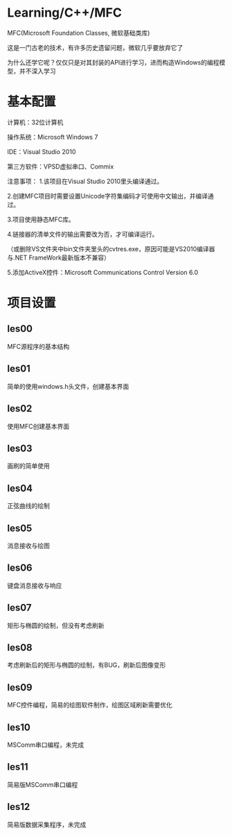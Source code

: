 ﻿# Learning/C++/MFC
MFC(Microsoft Foundation Classes, 微软基础类库)

这是一门古老的技术，有许多历史遗留问题，微软几乎要放弃它了

为什么还学它呢？仅仅只是对其封装的API进行学习，进而构造Windows的编程模型，并不深入学习

# 基本配置
计算机：32位计算机

操作系统：Microsoft Windows 7

IDE：Visual Studio 2010

第三方软件：VPSD虚拟串口、Commix

注意事项：
1.该项目在Visual Studio 2010里头编译通过。

2.创建MFC项目时需要设置Unicode字符集编码才可使用中文输出，并编译通过。

3.项目使用静态MFC库。

4.链接器的清单文件的输出需要改为否，才可编译运行。

（或删除VS文件夹中bin文件夹里头的cvtres.exe，原因可能是VS2010编译器与.NET FrameWork最新版本不兼容）

5.添加ActiveX控件：Microsoft Communications Control Version 6.0

# 项目设置

## les00
MFC源程序的基本结构

## les01
简单的使用windows.h头文件，创建基本界面

## les02
使用MFC创建基本界面

## les03
画刷的简单使用

## les04
正弦曲线的绘制

## les05
消息接收与绘图

## les06
键盘消息接收与响应

## les07
矩形与椭圆的绘制，但没有考虑刷新

## les08
考虑刷新后的矩形与椭圆的绘制，有BUG，刷新后图像变形

## les09
MFC控件编程，简易的绘图软件制作，绘图区域刷新需要优化

## les10
MSComm串口编程，未完成

## les11
简易版MSComm串口编程

## les12
简易版数据采集程序，未完成